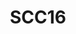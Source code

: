 ---
title: "SCC16"
description: "SCC16 in Salt Lake City, US"
pubDate: "2016"
heroImage: "/SCC16.jpg"
---